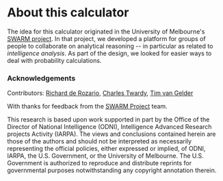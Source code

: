 # About this calculator

The idea for this calculator originated in the University of Melbourne's [SWARM project](https://www.swarmproject.info/).  In that project, we developed a platform for groups of people to collaborate on analytical reasoning -- in particular as related to _intelligence analysis_.  As part of the design, we looked for easier ways to deal with probability calculations.

### Acknowledgements

Contributors: [Richard de Rozario](http://richardderozario.org), [Charles Twardy](http://sarbayes.org/author/ctwardy/), [Tim van Gelder](https://timvangelder.com/)

With thanks for feedback from the [SWARM Project](https://www.swarmproject.info/) team.

This research is based upon work supported in part by the Office of the Director of National Intelligence (ODNI), Intelligence Advanced Research projects Activity (IARPA). The views and conclusions contained herein are those of the authors and should not be interpreted as necessarily representing the official policies, either expressed or implied, of ODNI, IARPA, the U.S. Government, or the University of Melbourne. The U.S. Government is authorized to reproduce and distribute reprints for governmental purposes notwithstanding any copyright annotation therein.